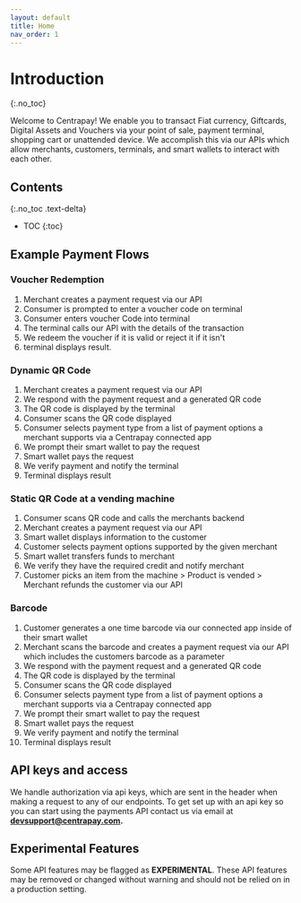 ```yaml
---
layout: default
title: Home
nav_order: 1
---
```

<style>

a.external:after {
  content: " " url(data:image/png;base64,iVBORw0KGgoAAAANSUhEUgAAAAoAAAAKCAYAAACNMs+9AAAAVklEQVR4Xn3PgQkAMQhDUXfqTu7kTtkpd5RA8AInfArtQ2iRXFWT2QedAfttj2FsPIOE1eCOlEuoWWjgzYaB/IkeGOrxXhqB+uA9Bfcm0lAZuh+YIeAD+cAqSz4kCMUAAAAASUVORK5CYII=);
}

</style>

# Introduction
{:.no_toc}

Welcome to Centrapay! We enable you to transact Fiat currency, 
Giftcards, Digital Assets and Vouchers via your point of sale, 
payment terminal, shopping cart or unattended device. We
accomplish this via our APIs which allow merchants, customers,
terminals, and smart wallets to interact with each other.

## Contents
{:.no_toc .text-delta}

* TOC
{:toc}



## Example Payment Flows

### Voucher Redemption

1. Merchant creates a payment request via our API
2. Consumer is prompted to enter a voucher code on terminal
3. Consumer enters voucher Code into terminal
4. The terminal calls our API with the details of the transaction
5. We redeem the voucher if it is valid or reject it if it isn't
6. terminal displays result.

### Dynamic QR Code

1. Merchant creates a payment request via our API
2. We respond with the payment request and a generated QR code
3. The QR code is displayed by the terminal
4. Consumer scans the QR code displayed
5. Consumer selects payment type from a list of payment options a merchant supports via a Centrapay connected app
6. We prompt their smart wallet to pay the request
7. Smart wallet pays the request
8. We verify payment and notify the terminal
9. Terminal displays result

### Static QR Code at a vending machine

1. Consumer scans QR code and calls the merchants backend
2. Merchant creates a payment request via our API
3. Smart wallet displays information to the customer
4. Customer selects payment options supported by the given merchant
5. Smart wallet transfers funds to merchant
6. We verify they have the required credit and notify merchant
7. Customer picks an item from the machine > Product is vended > Merchant refunds the customer via our API

### Barcode

1. Customer generates a one time barcode via our connected app inside of their smart wallet
2. Merchant scans the barcode and creates a payment request via our API which includes the customers barcode as a parameter
3. We respond with the payment request and a generated QR code
4. The QR code is displayed by the terminal
5. Consumer scans the QR code displayed
6. Consumer selects payment type from a list of payment options a merchant supports via a Centrapay connected app
7. We prompt their smart wallet to pay the request
8. Smart wallet pays the request
9. We verify payment and notify the terminal
10. Terminal displays result

## API keys and access

We handle authorization via api keys, which are sent in the header when making
a request to any of our endpoints. To get set up with an api key so you can
start using the payments API contact us via email at
**devsupport@centrapay.com.**

## Experimental Features

Some API features may be flagged as **EXPERIMENTAL**. These API features may be
removed or changed without warning and should not be relied on in a production
setting.
